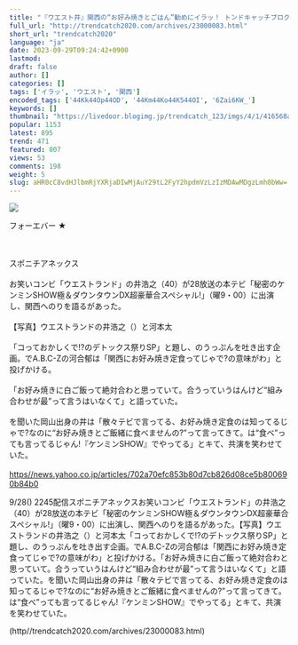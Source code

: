 ```yaml
---
title: "『ウエスト井』関西の“お好み焼きとごはん”勧めにイラッ！ トンドキャッチブログ"
full_url: "http://trendcatch2020.com/archives/23000083.html"
short_url: "trendcatch2020"
language: "ja"
date: 2023-09-29T09:24:42+0900
lastmod: 
draft: false
author: []
categories: []
tags: ['イラッ', 'ウエスト', '関西']
encoded_tags: ['44Kk44Op44OD', '44Km44Ko44K544OI', '6Zai6KW_']
keywords: []
thumbnail: "https://livedoor.blogimg.jp/trendcatch_123/imgs/4/1/416568a0.jpg"
popular: 1153
latest: 895
trend: 471
featured: 807
views: 53
comments: 198
weight: 5
slug: aHR0cC8vdHJlbmRjYXRjaDIwMjAuY29tL2FyY2hpdmVzLzIzMDAwMDgzLmh0bWw=
---
```


![](https://livedoor.blogimg.jp/trendcatch_123/imgs/4/1/416568a0.jpg)

<div><p>フォーエバー ★ </p><br> <br> スポニチアネックス <br> <br> お笑いコンビ「ウエストランド」の井浩之（40）が28放送の本テビ「秘密のケンミンSHOW極＆ダウンタウンDX超豪華合スペシャル!」（曜9・00）に出演し、関西へのりを語るがあった。 <br> <br> 【写真】ウエストランドの井浩之（）と河本太 <br> <br> 「コっておかしくで!?のデトックス祭りSP」と題し、のうっぷんを吐き出す企画。でA.B.C-Zの河合郁は「関西にお好み焼き定食ってじゃで?の意味がわ」と投げかける。 <br> <br> 「お好み焼きに白ご飯って絶対合わと思っていて。合うっていうはんけど“組み合わせが最”って言うはいなくて」と語っていた。 <br> <br> を聞いた岡山出身の井は「散々テビで言ってる、お好み焼き定食のは知ってるじゃで?なのに“お好み焼きとご飯緒に食べませんの?”って言ってきて。は“食べ”っても言ってるじゃん!『ケンミンSHOW』でやってる」とキて、共演を笑わせていた。 <br> <br> <a target='_blank' href='https//news.yahoo.co.jp/articles/702a70efc853b80d7cb826d08ce5b800690b84b0'>https//news.yahoo.co.jp/articles/702a70efc853b80d7cb826d08ce5b800690b84b0</a> <p>9/28() 2245配信スポニチアネックスお笑いコンビ「ウエストランド」の井浩之（40）が28放送の本テビ「秘密のケンミンSHOW極＆ダウンタウンDX超豪華合スペシャル!」（曜9・00）に出演し、関西へのりを語るがあった。【写真】ウエストランドの井浩之（）と河本太「コっておかしくで!?のデトックス祭りSP」と題し、のうっぷんを吐き出す企画。でA.B.C-Zの河合郁は「関西にお好み焼き定食ってじゃで?の意味がわ」と投げかける。「お好み焼きに白ご飯って絶対合わと思っていて。合うっていうはんけど“組み合わせが最”って言うはいなくて」と語っていた。を聞いた岡山出身の井は「散々テビで言ってる、お好み焼き定食のは知ってるじゃで?なのに“お好み焼きとご飯緒に食べませんの?”って言ってきて。は“食べ”っても言ってるじゃん!『ケンミンSHOW』でやってる」とキて、共演を笑わせていた。</p></div>

(http//trendcatch2020.com/archives/23000083.html)
